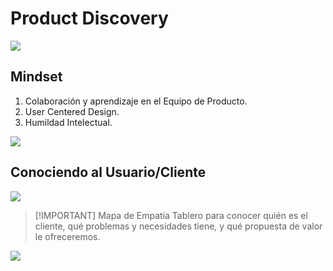 # Product Discovery

![](Ingeniería%20de%20Software%20I/img%20is1/Pasted%20image%2020240925145433.png)

## Mindset
1. Colaboración y aprendizaje en el Equipo de Producto.
2. User Centered Design.
3. Humildad Intelectual.

![](Ingeniería%20de%20Software%20I/img%20is1/Pasted%20image%2020240925155357.png)


## Conociendo al Usuario/Cliente

![](Ingeniería%20de%20Software%20I/img%20is1/Pasted%20image%2020240925155450.png)


> [!IMPORTANT] Mapa de Empatía
> Tablero para conocer quién es el cliente, qué problemas y necesidades tiene, y qué propuesta de valor le ofreceremos.

![](Ingeniería%20de%20Software%20I/img%20is1/Pasted%20image%2020240925155551.png)
